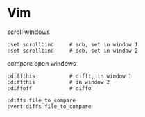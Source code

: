 Vim
====
scroll windows

    :set scrollbind     # scb, set in window 1
    :set scrollbind     # scb, set in window 2

compare open windows

    :diffthis           # difft, in window 1
    :diffthis           # in window 2
    :diffoff            # diffo

    :diffs file_to_compare
    :vert diffs file_to_compare
